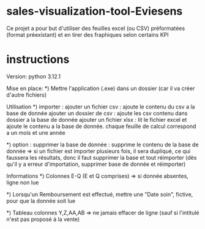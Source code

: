 # sales-visualization-tool-Eviesens

Ce projet a pour but d'utiliser des feuilles excel (ou CSV) préformatées (format préexistant) et en tirer des fraphiques selon certains KPI

# instructions
Version: python 3.12.1

Mise en place:
*) Mettre l'application (.exe) dans un dossier (car il va créer d'autre fichiers)

Utilisation
*) importer :
ajouter un fichier csv : ajoute le contenu du csv a la base de donnée
ajouter un dossier de csv : ajoute les csv contenu dans dossier a la base de donnée
ajouter un fichier xlsx : lit le fichier excel et ajoute le contenu a la base de donnée. chaque feuille de calcul correspond a un mois et une année

*) option :
supprimer la base de donnée : supprime le contenu de la base de donnée
=> si un fichier est importer plusieurs fois, il sera dupliqué, ce qui faussera les résultats, donc il faut supprimer la base et tout réimporter
(dès qu'il y a erreur d'importation, supprimer base de donnée et réimporter)

Informations
*) Colonnes E-Q (E et Q comprises) => si donnée absentes, ligne non lue

*) Lorsqu'un Remboursement est effectué, mettre une "Date soin", fictive, pour que la donnée soit lue

*) Tableau colonnes Y,Z,AA,AB => ne jamais effacer de ligne (sauf si l'intitulé n'est pas proposé à la vente)
